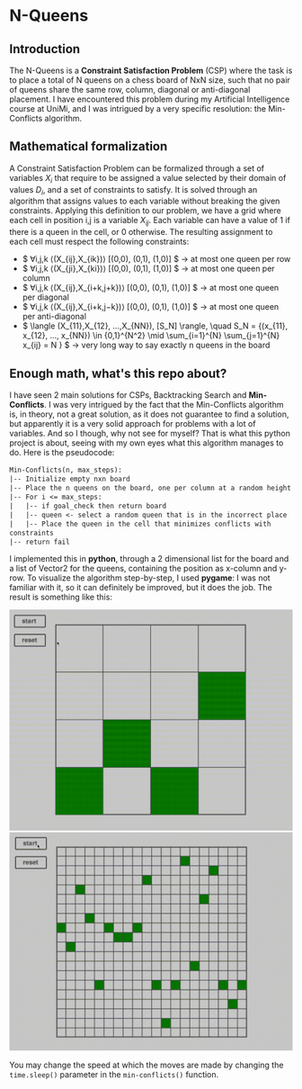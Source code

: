 # N-Queens

## Introduction
The N-Queens is a **Constraint Satisfaction Problem** (CSP) where the task is to place a total of N queens on a chess board of NxN size, such that no pair of queens share the same row, column, diagonal or anti-diagonal placement. I have encountered this problem during my Artificial Intelligence course at UniMi, and I was intrigued by a very specific resolution: the Min-Conflicts algorithm.

## Mathematical formalization
A Constraint Satisfaction Problem can be formalized through a set of variables $X_i$ that require to be assigned a value selected by their domain of values $D_i$, and a set of constraints to satisfy. It is solved through an algorithm that assigns values to each variable without breaking the given constraints. Applying this definition to our problem, we have a grid where each cell in position i,j is a variable $X_{ij}$. Each variable can have a value of 1 if there is a queen in the cell, or 0 otherwise. The resulting assignment to each cell must respect the following constraints:
- $ ∀i,j,k ⟨(X_{ij},X_{ik})⟩ [(0,0), (0,1), (1,0)] $ → at most one queen per row
- $ ∀i,j,k ⟨(X_{ji},X_{ki})⟩ [(0,0), (0,1), (1,0)] $ → at most one queen per column
- $ ∀i,j,k ⟨(X_{ij},X_{i+k,j+k})⟩ [(0,0), (0,1), (1,0)] $ → at most one queen per diagonal 
- $ ∀i,j,k ⟨(X_{ij},X_{i+k,j−k})⟩ [(0,0), (0,1), (1,0)] $ → at most one queen per anti-diagonal
- $ \langle (X_{11},X_{12}, ...,X_{NN}), [S_N] \rangle, \quad S_N = \{(x_{11}, x_{12}, ..., x_{NN}) \in \{0,1\}^{N^2} \mid \sum_{i=1}^{N} \sum_{j=1}^{N} x_{ij} = N \} $ → very long way to say exactly n queens in the board

## Enough math, what's this repo about?
I have seen 2 main solutions for CSPs, Backtracking Search and **Min-Conflicts**. I was very intrigued by the fact that the Min-Conflicts algorithm is, in theory, not a great solution, as it does not guarantee to find a solution, but apparently it is a very solid approach for problems with a lot of variables. And so I though, why not see for myself? That is what this python project is about, seeing with my own eyes what this algorithm manages to do. Here is the pseudocode:
```
Min-Conflicts(n, max_steps):
|-- Initialize empty nxn board
|-- Place the n queens on the board, one per column at a random height
|-- For i <= max_steps:
|   |-- if goal_check then return board
|   |-- queen <- select a random queen that is in the incorrect place
|   |-- Place the queen in the cell that minimizes conflicts with constraints
|-- return fail
```
I implemented this in **python**, through a 2 dimensional list for the board and a list of Vector2 for the queens, containing the position as x-column and y-row.
To visualize the algorithm step-by-step, I used **pygame**: I was not familiar with it, so it can definitely be improved, but it does the job. The result is something like this:

![Min-Conflicts Demo](gifs/min-conflicts-n-queens-4-queens.gif)
![Min-Conflicts Demo](gifs/min-conflicts-n-queens-20-queens.gif)

You may change the speed at which the moves are made by changing the `time.sleep()` parameter in the `min-conflicts()` function.

